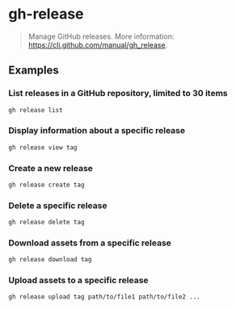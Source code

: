 # gh-release

> Manage GitHub releases. More information: <https://cli.github.com/manual/gh_release>.

## Examples

### List releases in a GitHub repository, limited to 30 items

```bash
gh release list
```

### Display information about a specific release

```bash
gh release view tag
```

### Create a new release

```bash
gh release create tag
```

### Delete a specific release

```bash
gh release delete tag
```

### Download assets from a specific release

```bash
gh release download tag
```

### Upload assets to a specific release

```bash
gh release upload tag path/to/file1 path/to/file2 ...
```

